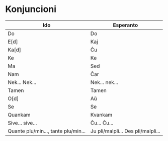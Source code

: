 # Konjuncioni

| Ido                                 | Esperanto                          |
| ----------------------------------- | ---------------------------------- |
| Do                                  | Do                                 |
| E[d]                                | Kaj                                |
| Ka[d]                               | Ĉu                                 |
| Ke                                  | Ke                                 |
| Ma                                  | Sed                                |
| Nam                                 | Ĉar                                |
| Nek... Nek...                       | Nek... nek...                      |
| Tamen                               | Tamen                              |
| O[d]                                | Aŭ                                 |
| Se                                  | Se                                 |
| Quankam                             | Kvankam                            |
| Sive... sive...                     | Ĉu... Ĉu...                        |
| Quante plu/min..., tante plu/min... | Ju pli/malpli... Des pli/malpli... |
